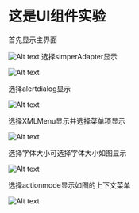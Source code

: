 # 这是UI组件实验
首先显示主界面

![Alt text](https://github.com/fjnuzyl/UiComponent/blob/master/images/001.png)
选择simperAdapter显示

![Alt text](https://github.com/fjnuzyl/UiComponent/blob/master/images/002.png)

选择alertdialog显示

![Alt text](https://github.com/fjnuzyl/UiComponent/blob/master/images/003.png)

选择XMLMenu显示并选择菜单项显示

![Alt text](https://github.com/fjnuzyl/UiComponent/blob/master/images/004.png)

选择字体大小可选择字体大小如图显示

![Alt text](https://github.com/fjnuzyl/UiComponent/blob/master/images/005.png)

选择actionmode显示如图的上下文菜单

![Alt text](https://github.com/fjnuzyl/UiComponent/blob/master/images/005.png)

